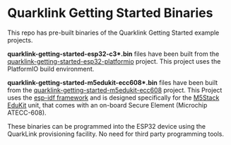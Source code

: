 # Quarklink Getting Started Binaries

This repo has pre-built binaries of the Quarklink Getting Started example projects.

**quarklink-getting-started-esp32-c3\*.bin** files have been built from the [quarklink-getting-started-esp32-platformio](https://github.com/cryptoquantique/quarklink-getting-started-esp32-platformio) project. This project uses the PlatformIO build environment.

**quarklink-getting-started-m5edukit-ecc608\*.bin** files have been built from the [quarklink-getting-started-m5edukit-ecc608](https://github.com/cryptoquantique/quarklink-getting-started-m5edukit-ecc608) project. 
This Project uses the [esp-idf framework](https://docs.espressif.com/projects/esp-idf/en/latest/esp32/get-started/) and is designed specifically for the [M5Stack EduKit](https://shop.m5stack.com/products/m5stack-core2-esp32-iot-development-kit-for-aws-iot-edukit) unit, that comes with an on-board Secure Element (Microchip ATECC-608).

These binaries can be programmed into the ESP32 device using the QuarkLink provisioning facility. No need for third party programming tools.
